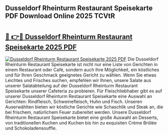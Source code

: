 ## Dusseldorf Rheinturm Restaurant Speisekarte PDF Download Online 2025 TCVtR

# <h2><a href="http://gcb7cv.nevu.top/?p=Dusseldorf+Rheinturm+Restaurant+Speisekarte">🔗 👉🔴 Dusseldorf Rheinturm Restaurant Speisekarte 2025 PDF</a></h2>

[![Dusseldorf Rheinturm Restaurant Speisekarte 2025 PDF](https://i.imgur.com/dBaPXMq.png)](http://gcb7cv.nevu.top/?p=Dusseldorf+Rheinturm+Restaurant+Speisekarte)
Die Dusseldorf Rheinturm Restaurant Speisekarte ist nicht nur eine Liste von Gerichten in einem Restaurant oder Café, sondern auch Ihre Möglichkeit, ein köstliches und für Ihren Geschmack geeignetes Gericht zu wählen. Wenn Sie etwas Leichtes und Frisches suchen, empfehlen wir Ihnen, unsere Salate aus unserer Salatabteilung auf der Dusseldorf Rheinturm Restaurant Speisekarte unserer Cafeteria zu probieren. Für Fleischliebhaber gibt es auf unserer Dusseldorf Rheinturm Restaurant Speisekarte eine Auswahl an Gerichten: Rindfleisch, Schweinefleisch, Huhn und Fisch. Unseren Auserwählten bieten wir köstliche Gerichte wie Schaschlik und Steak an, die bei frischem, natürlichem Feuer zubereitet werden. Unsere Dusseldorf Rheinturm Restaurant Speisekarte bietet eine große Auswahl an Desserts, von traditionellen Kuchen und Kuchen bis hin zu exquisiten Crème Brûlée und Schokoladensouffle.

